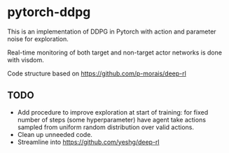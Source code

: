 # pytorch-ddpg

This is an implementation of DDPG in Pytorch with action and parameter noise for exploration.

Real-time monitoring of both target and non-target actor networks is done with visdom.

Code structure based on https://github.com/p-morais/deep-rl

## TODO

- Add procedure to improve exploration at start of training: for fixed number of steps (some hyperparameter) have agent take actions sampled from uniform random distribution over valid actions.
- Clean up unneeded code.
- Streamline into https://github.com/yeshg/deep-rl